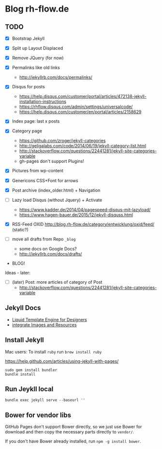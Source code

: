 # Blog rh-flow.de


## TODO

- [x] Bootstrap Jekyll
- [x] Split up Layout Displaced
- [x] Remove JQuery (for now)
- [x] Permalinks like old links
  - http://jekyllrb.com/docs/permalinks/

- [x] Disqus for posts
  - https://help.disqus.com/customer/portal/articles/472138-jekyll-installation-instructions
  - https://rhflow.disqus.com/admin/settings/universalcode/
  - https://help.disqus.com/customer/en/portal/articles/2158629
- [x] Index page: last x posts

- [x] Category page
  - https://github.com/zroger/jekyll-categories
  - http://geligalabs.com/code/2014/06/19/jekyll-category-list.html
  - http://stackoverflow.com/questions/22441281/jekyll-site-categories-variable
  - gh-pages don't support Plugins!

- [x] Pictures from wp-content
- [x] Genericons CSS+Font for arrows

- [x] Post archive (index_older.html) + Navigation

- [ ] Lazy load Disqus (without Jquery) + Activate
  - https://www.kadder.de/2014/04/pagespeed-disqus-mit-lazyload/
  - https://www.hagen-bauer.de/2015/12/jekyll-disquss.html

- [x] RSS-Feed OXID http://blog.rh-flow.de/category/entwicklung/oxid/feed/ (static?)

- [ ] move all drafts from Repo `_blog`
  - some docs on Google Docs?
  - http://jekyllrb.com/docs/drafts/

- BLOG!

Ideas - later:

- [ ] (later) Post: more articles of category of Post
  - http://stackoverflow.com/questions/22441281/jekyll-site-categories-variable

## Jekyll Docs

- [Liquid Template Engine for Designers](https://github.com/Shopify/liquid/wiki/Liquid-for-Designers)
- [integrate Images and Resources](http://jekyllrb.com/docs/posts/#including-images-and-resources)

## Install Jekyll

Mac users: To install `ruby` run `brew install ruby`

https://help.github.com/articles/using-jekyll-with-pages/

```
sudo gem install bundler
bundle install
```

## Run Jeykll local

```
bundle exec jekyll serve --baseurl ''
```

## Bower for vendor libs

GitHub Pages don't support Bower directly, so we just use Bower for download and then copy the necessary parts directly to `vendor/`.

If you don't have Bower already installed, run `npm -g install bower`.
